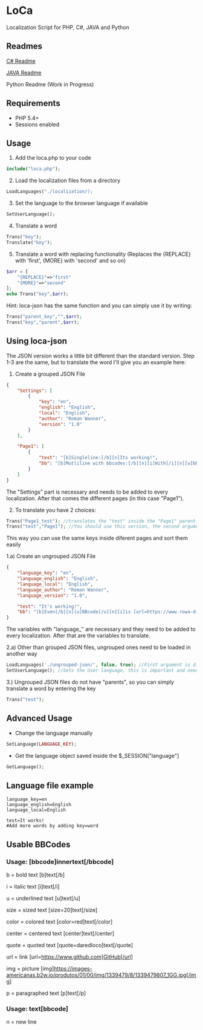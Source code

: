 # LoCa
 Localization Script for PHP, C#, JAVA and Python

## Readmes
[C# Readme](../master/src/CSharp)

[JAVA Readme](../master/src/Java/LoCa/README.md)

Python Readme (Work in Progress)

## Requirements
* PHP 5.4+
* Sessions enabled

## Usage
1) Add the loca.php to your code
```php
include("loca.php");
```

2) Load the localization files from a directory
```php
LoadLanguages("./localization/);
```

3) Set the language to the browser language if available
```php
SetUserLanguage();
```

4) Translate a word
```php
Trans("key");
Translate("key");
```

5) Translate a word with replacing functionality (Replaces the {REPLACE} with 'first', {MORE} with 'second' and so on)
```php
$arr = [
	"{REPLACE}"=>"first"
	"{MORE}"=>"second"
];
echo Trans("key",$arr);
```
Hint: loca-json has the same function and you can simply use it by writing:
```php
Trans("parent_key","",$arr);
Trans("key","parent",$arr);
```

## Using loca-json
The JSON version works a little bit different than the standard version.
Step 1-3 are the same, but to translate the word I'll give you an example here:

1) Create a grouped JSON File
```json
{
    "Settings": [       
        {
            "key": "en",
            "english": "English",
            "local": "English",
            "author": "Roman Wanner",
            "version": "1.0"
        }
    ],

    "Page1": [
        {            
            "test": "[b]Singleline:[/b][n]Its working!",
            "bb": "[b]Mutliline with bbcodes:[/b][n][i]With[/i][n][u]bb[/u][n][url=https://www.rowa-digital.ch]codes[/url]!"
        }
    ]
}
```
The "Settings" part is necessary and needs to be added to every localization. After that comes the different pages (in this case "Page1").

2) To translate you have 2 choices:
```php
Trans("Page1_test"); //translates the "test" inside the "Page1" parent.
Trans("test","Page1"); //You should use this version, the second argument is the "page", the first is the "key".
```
This way you can use the same keys inside diferent pages and sort them easily

1.a) Create an ungrouped JSON File
```json
{
    "language_key": "en",
    "language_english": "English",
    "language_local": "English",
    "language_author": "Roman Wanner",
    "language_version": "1.0",

    "test": "It's working!",
    "bb": "[b]Even[/b][n][u]BBcode[/u][n][i]is [url=https://www.rowa-digital.ch]working[/url][/i]"
}
```
The variables with "language_" are necessary and they need to be added to every localization. After that are the variables to translate.

2.a) Other than grouped JSON files, ungrouped ones need to be loaded in another way
```php
LoadLanguages('./ungrouped-json/', false, true); //First argument is directory, second is if its grouped or not and third is if it should be reloaded every refresh or if it should use the data from the session. (You should use TRUE for debug purposes!)
SetUserLanguage(); //Sets the User language, this is important and needs to be done everything the Languages are reloaded
```
 3.) Ungrouped JSON files do not have "parents", so you can simply translate a word by entering the key
 ```php
 Trans("test");
 ```
 
## Advanced Usage
* Change the language manually
```php
SetLanguage(LANGUAGE_KEY);
```

* Get the language object saved inside the $_SESSION["language"]
```php
GetLanguage();
```

## Language file example
```
language_key=en
language_english=English
language_local=English

test=It works!
#Add more words by adding key=word
```

## Usable BBCodes
### Usage: [bbcode]innertext[/bbcode]
b = bold text [b]text[/b]

i = italic text [i]text[/i]

u = underlined text [u]text[/u]

size = sized text [size=20]text[/size]

color = colored text [color=red]text[/color]

center = centered text [center]text[/center]

quote = quoted text [quote=daredloco]text[/quote]

url = link [url=https://www.github.com]GitHub[/url]

img = picture [img]https://images-americanas.b2w.io/produtos/01/00/img/1339479/8/1339479807_1GG.jpg[/img]

p = paragraphed text [p]text[/p]


### Usage: text[bbcode]
n = new line

